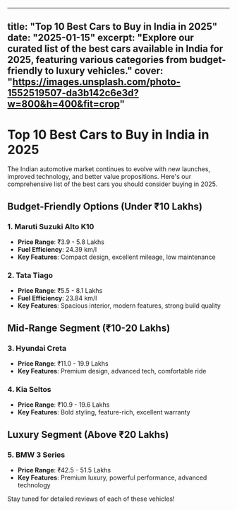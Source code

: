 
---
title: "Top 10 Best Cars to Buy in India in 2025"
date: "2025-01-15"
excerpt: "Explore our curated list of the best cars available in India for 2025, featuring various categories from budget-friendly to luxury vehicles."
cover: "https://images.unsplash.com/photo-1552519507-da3b142c6e3d?w=800&h=400&fit=crop"
---

# Top 10 Best Cars to Buy in India in 2025

The Indian automotive market continues to evolve with new launches, improved technology, and better value propositions. Here's our comprehensive list of the best cars you should consider buying in 2025.

## Budget-Friendly Options (Under ₹10 Lakhs)

### 1. Maruti Suzuki Alto K10
- **Price Range**: ₹3.9 - 5.8 Lakhs
- **Fuel Efficiency**: 24.39 km/l
- **Key Features**: Compact design, excellent mileage, low maintenance

### 2. Tata Tiago
- **Price Range**: ₹5.5 - 8.1 Lakhs
- **Fuel Efficiency**: 23.84 km/l
- **Key Features**: Spacious interior, modern features, strong build quality

## Mid-Range Segment (₹10-20 Lakhs)

### 3. Hyundai Creta
- **Price Range**: ₹11.0 - 19.9 Lakhs
- **Key Features**: Premium design, advanced tech, comfortable ride

### 4. Kia Seltos
- **Price Range**: ₹10.9 - 19.6 Lakhs
- **Key Features**: Bold styling, feature-rich, excellent warranty

## Luxury Segment (Above ₹20 Lakhs)

### 5. BMW 3 Series
- **Price Range**: ₹42.5 - 51.5 Lakhs
- **Key Features**: Premium luxury, powerful performance, advanced technology

Stay tuned for detailed reviews of each of these vehicles!
